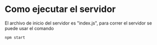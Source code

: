 # Como ejecutar el servidor

El archivo de inicio del servidor es "index.js", para correr el servidor se puede
usar el comando

    npm start
